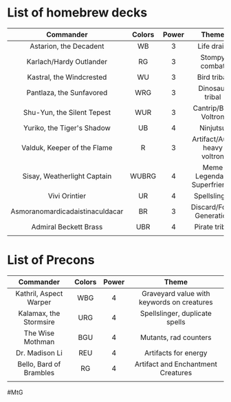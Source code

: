 # List of homebrew decks

|            Commander            | Colors | Power |            Theme            |
| :-----------------------------: | :----: | :---: | :-------------------------: |
|     Astarion, the Decadent      |   WB   |   3   |         Life drain          |
|     Karlach/Hardy Outlander     |   RG   |   3   |        Stompy combat        |
|    Kastral, the Windcrested     |   WU   |   3   |         Bird tribal         |
|    Pantlaza, the Sunfavored     |  WRG   |   3   |       Dinosaur tribal       |
|   Shu-Yun, the Silent Tepest    |  WUR   |   3   |    Cantrip/Buff Voltron     |
|   Yuriko, the Tiger's Shadow    |   UB   |   4   |          Ninjutsu           |
|   Valduk, Keeper of the Flame   |   R    |   3   | Artifact/Aura heavy voltron |
|   Sisay, Weatherlight Captain   | WUBRG  |   4   | Meme Legendary Superfriends |
|          Vivi Orintier          |   UR   |   4   |        Spellslinger         |
| Asmoranomardicadaistinaculdacar |   BR   |   3   |   Discard/Food Generation   |
|      Admiral Beckett Brass      |  UBR   |   4   |        Pirate tribal        |
|                                 |        |       |                             |
# List of Precons

|        Commander        | Colors | Power |                   Theme                    |
| :---------------------: | :----: | :---: | :----------------------------------------: |
| Kathril, Aspect Warper  |  WBG   |   4   | Graveyard value with keywords on creatures |
| Kalamax, the Stormsire  |  URG   |   4   |       Spellslinger, duplicate spells       |
|    The Wise Mothman     |  BGU   |   4   |           Mutants, rad counters            |
|     Dr. Madison Li      |  REU   |   4   |            Artifacts for energy            |
| Bello, Bard of Brambles |   RG   |   4   |     Artifact and Enchantment Creatures     |
|                         |        |       |                                            |
#MtG
